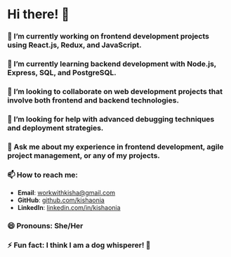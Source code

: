 # Hi there! 👋



### 🔭 I’m currently working on frontend development projects using React.js, Redux, and JavaScript.
### 🌱 I’m currently learning backend development with Node.js, Express, SQL, and PostgreSQL.
### 👯 I’m looking to collaborate on web development projects that involve both frontend and backend technologies.
### 🤔 I’m looking for help with advanced debugging techniques and deployment strategies.
### 💬 Ask me about my experience in frontend development, agile project management, or any of my projects.
### 📫 How to reach me: 
   - **Email**: workwithkisha@gmail.com
   - **GitHub**: [github.com/kishaonia](https://github.com/kishaonia)
   - **LinkedIn**: [linkedin.com/in/kishaonia](https://linkedin.com/in/kishaonia)
### 😄 Pronouns: She/Her
###  ⚡ Fun fact: I think I am a dog whisperer! 🐶
